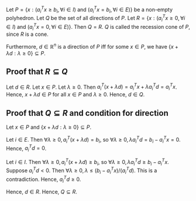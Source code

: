 Let $P = \{x: (a_i^Tx \ge b_i, \forall i \in I) \textrm{ and } (a_i^Tx = b_i, \forall i \in E)\}$
be a non-empty polyhedron.
Let $Q$ be the set of all directions of $P$.
Let $R = \{x: (a_i^Tx \ge 0, \forall i \in I) \textrm{ and } (a_i^Tx = 0, \forall i \in E)\}$.
Then $Q = R$.
$Q$ is called the recession cone of $P$, since $R$ is a cone.

Furthermore, $d \in \mathbb{R}^n$ is a direction of $P$ iff
for some $x \in P$, we have $\{x + \lambda d: \lambda \ge 0\} \subseteq P$.

## Proof that $R \subseteq Q$

Let $d \in R$. Let $x \in P$. Let $\lambda \ge 0$.
Then $a_i^T(x + \lambda d) = a_i^Tx + \lambda a_i^Td = a_i^Tx$.
Hence, $x + \lambda d \in P$ for all $x \in P$ and $\lambda \ge 0$.
Hence, $d \in Q$.

## Proof that $Q \subseteq R$ and condition for direction

Let $x \in P$ and $\{x + \lambda d: \lambda \ge 0\} \subseteq P$.

Let $i \in E$. Then $\forall \lambda \ge 0, a_i^T(x + \lambda d) = b_i$,
so $\forall \lambda \ge 0, \lambda a_i^Td = b_i - a_i^Tx = 0$.
Hence, $a_i^Td = 0$.

Let $i \in I$. Then $\forall \lambda \ge 0, a_i^T(x + \lambda d) \ge b_i$,
so $\forall \lambda \ge 0, \lambda a_i^Td \ge b_i - a_i^Tx$.
Suppose $a_i^Td < 0$. Then $\forall \lambda \ge 0, \lambda \le (b_i - a_i^Tx)/(a_i^Td)$.
This is a contradiction. Hence, $a_i^Td \ge 0$.

Hence, $d \in R$. Hence, $Q \subseteq R$.
